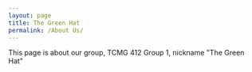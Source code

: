 ```yaml
---
layout: page
title: The Green Hat
permalink: /About Us/
---
```


This page is about our group, TCMG 412 Group 1, nickname "The Green Hat"
